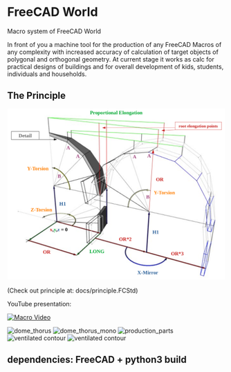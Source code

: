 # FreeCAD World
Macro system of FreeCAD World

In front of you a machine tool for the production of any FreeCAD Macros of any complexity with increased accuracy of calculation of target objects of polygonal and orthogonal geometry.
At current stage it works as calc for practical designs of buildings and for overall development of kids, students, individuals and households.
## The Principle
![principle](docs/screenshot-2021-01-31-19-46-12.png)

(Check out principle at: docs/principle.FCStd)

YouTube presentation:

[![Macro Video](https://img.youtube.com/vi/GIyBWlv_GzM/0.jpg)](https://www.youtube.com/watch?v=GIyBWlv_GzM)

![dome_thorus](https://i.ibb.co/9qpVSw3/screenshot-2021-01-08-19-52-38.png)
![dome_thorus_mono](https://i.ibb.co/nC1WBdj/screenshot-2023-06-28-18-46-35.png)
![production_parts](https://i.ibb.co/fDFtCT0/screenshot-2023-06-28-19-46-45.png)
![ventilated contour](https://i.ibb.co/d7Y2hVH/screenshot-2023-07-05-19-31-50.png)
![ventilated contour](https://i.ibb.co/QFpwGTV/screenshot-2023-07-05-22-51-51.png)

## dependencies: FreeCAD + python3 build
